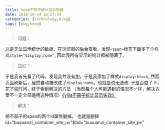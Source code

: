 ```yaml
---
title: hexo不蒜子统计显示失效
date: 2019-10-24 16:57:54
categories: [technology,blog]
tags: [bug,hexo]
---
```

>问题：


总是无法显示统计的数据，在浏览器的后台查看，发现`<span>`标签下面多了个样式`style="display:none"`, 因此我所有显示的统计都被隐藏了。
>过程：

<!-- more -->
于是我首先看了代码，发现我并没有加，于是我添加了样式`display:block`, 然而页面刷新后，居然自动被改成了`display:none`。也就是说无法改.
于是百度了下，花了些时间，终于看到解决的方法 （当然每个人可能遇到的情况不一样，解决方案不一定全部适用这种情况）[《yilia不蒜子统计显示失效》](https://www.jianshu.com/p/0befb34dce16)
>解决：

把不蒜子的span的两个id属性删掉。
也就是删掉id="busuanzi_container_site_uv"和id="busuanzi_container_site_pv"
